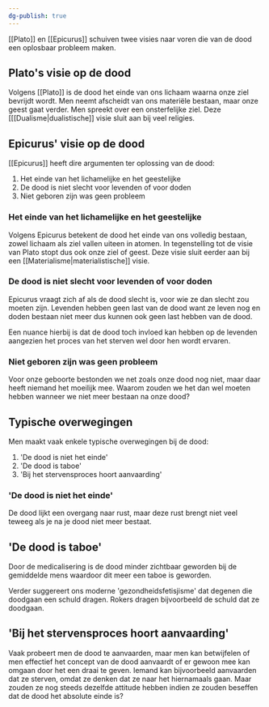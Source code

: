 ```yaml
---
dg-publish: true
---
```

[[Plato]] en [[Epicurus]] schuiven twee visies naar voren die van de dood een oplosbaar probleem maken.

## Plato's visie op de dood
Volgens [[Plato]] is de dood het einde van ons lichaam waarna onze ziel bevrijdt wordt. Men neemt afscheidt van ons materiële bestaan, maar onze geest gaat verder. Men spreekt over een onsterfelijke ziel. Deze [[[Dualisme|dualistische]] visie sluit aan bij veel religies.

## Epicurus' visie op de dood
[[Epicurus]] heeft dire argumenten ter oplossing van de dood:
1. Het einde van het lichamelijke en het geestelijke
2. De dood is niet slecht voor levenden of voor doden
3. Niet geboren zijn was geen probleem

### Het einde van het lichamelijke en het geestelijke
Volgens Epicurus betekent de dood het einde van ons volledig bestaan, zowel lichaam als ziel vallen uiteen in atomen. In tegenstelling tot de visie van Plato stopt dus ook onze ziel of geest. Deze visie sluit eerder aan bij een [[Materialisme|materialistische]] visie.

### De dood is niet slecht voor levenden of voor doden
Epicurus vraagt zich af als de dood slecht is, voor wie ze dan slecht zou moeten zijn. Levenden hebben geen last van de dood want ze leven nog en doden bestaan niet meer dus kunnen ook geen last hebben van de dood.

Een nuance hierbij is dat de dood toch invloed kan hebben op de levenden aangezien het proces van het sterven wel door hen wordt ervaren.

### Niet geboren zijn was geen probleem
Voor onze geboorte bestonden we net zoals onze dood nog niet, maar daar heeft niemand het moeilijk mee. Waarom zouden we het dan wel moeten hebben wanneer we niet meer bestaan na onze dood?

## Typische overwegingen
Men maakt vaak enkele typische overwegingen bij de dood:
1. 'De dood is niet het einde'
2. 'De dood is taboe'
3. 'Bij het stervensproces hoort aanvaarding'

### 'De dood is niet het einde'
De dood lijkt een overgang naar rust, maar deze rust brengt niet veel teweeg als je na je dood niet meer bestaat.

## 'De dood is taboe'
Door de medicalisering is de dood minder zichtbaar geworden bij de gemiddelde mens waardoor dit meer een taboe is geworden.

Verder suggereert ons moderne 'gezondheidsfetisjisme' dat degenen die doodgaan een schuld dragen. Rokers dragen bijvoorbeeld de schuld dat ze doodgaan.

## 'Bij het stervensproces hoort aanvaarding'
Vaak probeert men de dood te aanvaarden, maar men kan betwijfelen of men effectief het concept van de dood aanvaardt of er gewoon mee kan omgaan door het een draai te geven. Iemand kan bijvoorbeeld aanvaarden dat ze sterven, omdat ze denken dat ze naar het hiernamaals gaan. Maar zouden ze nog steeds dezelfde attitude hebben indien ze zouden beseffen dat de dood het absolute einde is?